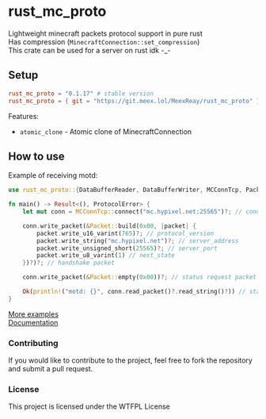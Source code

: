 # rust_mc_proto
Lightweight minecraft packets protocol support in pure rust \
Has compression (`MinecraftConnection::set_compression`) \
This crate can be used for a server on rust idk -_-

## Setup

```toml
rust_mc_proto = "0.1.17" # stable version
rust_mc_proto = { git = "https://git.meex.lol/MeexReay/rust_mc_proto" } # unstable version
```

Features:
- `atomic_clone` - Atomic clone of MinecraftConnection

## How to use

Example of receiving motd:

```rust
use rust_mc_proto::{DataBufferReader, DataBufferWriter, MCConnTcp, Packet, ProtocolError};

fn main() -> Result<(), ProtocolError> {
    let mut conn = MCConnTcp::connect("mc.hypixel.net:25565")?; // connecting

    conn.write_packet(&Packet::build(0x00, |packet| {
        packet.write_u16_varint(765)?; // protocol_version
        packet.write_string("mc.hypixel.net")?; // server_address
        packet.write_unsigned_short(25565)?; // server_port
        packet.write_u8_varint(1) // next_state
    })?)?; // handshake packet

    conn.write_packet(&Packet::empty(0x00))?; // status request packet

    Ok(println!("motd: {}", conn.read_packet()?.read_string()?)) // status response packet
}
```

[More examples](https://git.meex.lol/MeexReay/rust_mc_proto/src/branch/main/examples) \
[Documentation](https://docs.rs/rust_mc_proto/)

### Contributing

If you would like to contribute to the project, feel free to fork the repository and submit a pull request.

### License
This project is licensed under the WTFPL License